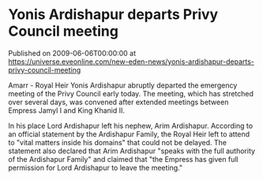 # Yonis Ardishapur departs Privy Council meeting
Published on 2009-06-06T00:00:00 at https://universe.eveonline.com/new-eden-news/yonis-ardishapur-departs-privy-council-meeting

Amarr - Royal Heir Yonis Ardishapur abruptly departed the emergency meeting of the Privy Council early today. The meeting, which has stretched over several days, was convened after extended meetings between Empress Jamyl I and King Khanid II.

In his place Lord Ardishapur left his nephew, Arim Ardishapur. According to an official statement by the Ardishapur Family, the Royal Heir left to attend to "vital matters inside his domains" that could not be delayed. The statement also declared that Arim Ardishapur "speaks with the full authority of the Ardishapur Family" and claimed that "the Empress has given full permission for Lord Ardishapur to leave the meeting."
